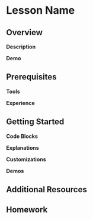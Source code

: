 # Lesson Name

## Overview

**Description**

**Demo**

## Prerequisites

**Tools**

**Experience**

## Getting Started

**Code Blocks**

**Explanations**

**Customizations**

**Demos**

## Additional Resources


## Homework
